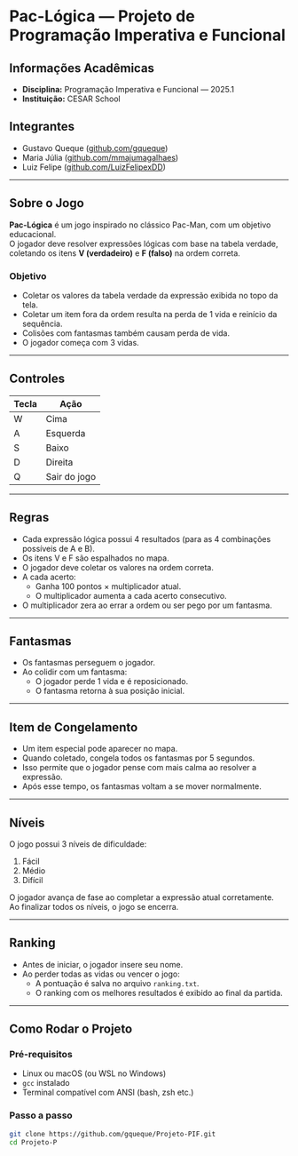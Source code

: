 # Pac-Lógica — Projeto de Programação Imperativa e Funcional

## Informações Acadêmicas

- **Disciplina:** Programação Imperativa e Funcional — 2025.1  
- **Instituição:** CESAR School

## Integrantes

- Gustavo Queque ([github.com/gqueque](https://github.com/gqueque))
- Maria Júlia ([github.com/mmajumagalhaes](https://github.com/mmajumagalhaes))
- Luiz Felipe ([github.com/LuizFelipexDD](https://github.com/LuizFelipexDD))

---

## Sobre o Jogo

**Pac-Lógica** é um jogo inspirado no clássico Pac-Man, com um objetivo educacional.  
O jogador deve resolver expressões lógicas com base na tabela verdade, coletando os itens **V (verdadeiro)** e **F (falso)** na ordem correta.

### Objetivo

- Coletar os valores da tabela verdade da expressão exibida no topo da tela.
- Coletar um item fora da ordem resulta na perda de 1 vida e reinício da sequência.
- Colisões com fantasmas também causam perda de vida.
- O jogador começa com 3 vidas.

---

## Controles

| Tecla | Ação         |
|-------|--------------|
| W     | Cima         |
| A     | Esquerda     |
| S     | Baixo        |
| D     | Direita      |
| Q     | Sair do jogo |

---

## Regras

- Cada expressão lógica possui 4 resultados (para as 4 combinações possíveis de A e B).
- Os itens V e F são espalhados no mapa.
- O jogador deve coletar os valores na ordem correta.
- A cada acerto:
  - Ganha 100 pontos × multiplicador atual.
  - O multiplicador aumenta a cada acerto consecutivo.
- O multiplicador zera ao errar a ordem ou ser pego por um fantasma.

---

## Fantasmas

- Os fantasmas perseguem o jogador.
- Ao colidir com um fantasma:
  - O jogador perde 1 vida e é reposicionado.
  - O fantasma retorna à sua posição inicial.

---

## Item de Congelamento

- Um item especial pode aparecer no mapa.
- Quando coletado, congela todos os fantasmas por 5 segundos.
- Isso permite que o jogador pense com mais calma ao resolver a expressão.
- Após esse tempo, os fantasmas voltam a se mover normalmente.

---

## Níveis

O jogo possui 3 níveis de dificuldade:

1. Fácil  
2. Médio  
3. Difícil

O jogador avança de fase ao completar a expressão atual corretamente.  
Ao finalizar todos os níveis, o jogo se encerra.

---

## Ranking

- Antes de iniciar, o jogador insere seu nome.
- Ao perder todas as vidas ou vencer o jogo:
  - A pontuação é salva no arquivo `ranking.txt`.
  - O ranking com os melhores resultados é exibido ao final da partida.

---

## Como Rodar o Projeto

### Pré-requisitos

- Linux ou macOS (ou WSL no Windows)
- `gcc` instalado
- Terminal compatível com ANSI (bash, zsh etc.)

### Passo a passo

```bash
git clone https://github.com/gqueque/Projeto-PIF.git
cd Projeto-P

